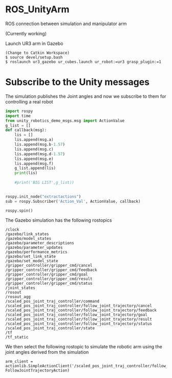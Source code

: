 # ROS_UnityArm
ROS connection between simulation and manipulator arm 

(Currently working)

Launch UR3 arm in Gazebo
```
(Change to Catkin Workspace)
$ source devel/setup.bash
$ roslaunch ur3_gazebo ur_cubes.launch ur_robot:=ur3 grasp_plugin:=1
```


# Subscribe to the Unity messages
The simulation publishes the Joint angles and now we subscribe to them for controlling a real robot
```python
import rospy
import time
from unity_robotics_demo_msgs.msg import ActionValue
g_list = []
def callback(msg):
    lis = []
    lis.append(msg.a)
    lis.append(msg.b-1.57)
    lis.append(msg.c)
    lis.append(msg.d-1.57)
    lis.append(msg.e)
    lis.append(msg.f)
    g_list.append(lis)
    print(lis)
    
    #print('BIG LIST',g_list))
    

rospy.init_node("extractactions")
sub = rospy.Subscriber('Action_Val', ActionValue, callback)

rospy.spin()
```
The Gazebo simulation has the following rostopics
```
/clock
/gazebo/link_states
/gazebo/model_states
/gazebo/parameter_descriptions
/gazebo/parameter_updates
/gazebo/performance_metrics
/gazebo/set_link_state
/gazebo/set_model_state
/gripper_controller/gripper_cmd/cancel
/gripper_controller/gripper_cmd/feedback
/gripper_controller/gripper_cmd/goal
/gripper_controller/gripper_cmd/result
/gripper_controller/gripper_cmd/status
/joint_states
/rosout
/rosout_agg
/scaled_pos_joint_traj_controller/command
/scaled_pos_joint_traj_controller/follow_joint_trajectory/cancel
/scaled_pos_joint_traj_controller/follow_joint_trajectory/feedback
/scaled_pos_joint_traj_controller/follow_joint_trajectory/goal
/scaled_pos_joint_traj_controller/follow_joint_trajectory/result
/scaled_pos_joint_traj_controller/follow_joint_trajectory/status
/scaled_pos_joint_traj_controller/state
/tf
/tf_static
```
We then select the following rostopic to simulate the robotic arm using the joint angles derived from the simulation
```
arm_client = actionlib.SimpleActionClient('/scaled_pos_joint_traj_controller/follow_joint_trajectory', FollowJointTrajectoryAction)
```
